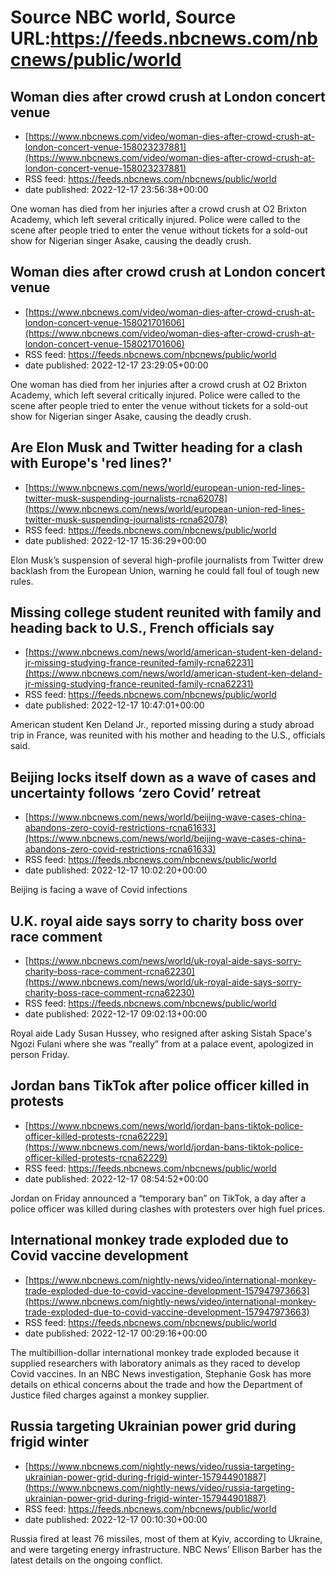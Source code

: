 # Source NBC world, Source URL:https://feeds.nbcnews.com/nbcnews/public/world

## Woman dies after crowd crush at London concert venue
 - [https://www.nbcnews.com/video/woman-dies-after-crowd-crush-at-london-concert-venue-158023237881](https://www.nbcnews.com/video/woman-dies-after-crowd-crush-at-london-concert-venue-158023237881)
 - RSS feed: https://feeds.nbcnews.com/nbcnews/public/world
 - date published: 2022-12-17 23:56:38+00:00

One woman has died from her injuries after a crowd crush at O2 Brixton Academy, which left several critically injured. Police were called to the scene after people tried to enter the venue without tickets for a sold-out show for Nigerian singer Asake, causing the deadly crush.

## Woman dies after crowd crush at London concert venue
 - [https://www.nbcnews.com/video/woman-dies-after-crowd-crush-at-london-concert-venue-158021701606](https://www.nbcnews.com/video/woman-dies-after-crowd-crush-at-london-concert-venue-158021701606)
 - RSS feed: https://feeds.nbcnews.com/nbcnews/public/world
 - date published: 2022-12-17 23:29:05+00:00

One woman has died from her injuries after a crowd crush at O2 Brixton Academy, which left several critically injured. Police were called to the scene after people tried to enter the venue without tickets for a sold-out show for Nigerian singer Asake, causing the deadly crush.

## Are Elon Musk and Twitter heading for a clash with Europe's 'red lines?'
 - [https://www.nbcnews.com/news/world/european-union-red-lines-twitter-musk-suspending-journalists-rcna62078](https://www.nbcnews.com/news/world/european-union-red-lines-twitter-musk-suspending-journalists-rcna62078)
 - RSS feed: https://feeds.nbcnews.com/nbcnews/public/world
 - date published: 2022-12-17 15:36:29+00:00

Elon Musk’s suspension of several high-profile journalists from Twitter drew backlash from the European Union, warning he could fall foul of tough new rules.

## Missing college student reunited with family and heading back to U.S., French officials say
 - [https://www.nbcnews.com/news/world/american-student-ken-deland-jr-missing-studying-france-reunited-family-rcna62231](https://www.nbcnews.com/news/world/american-student-ken-deland-jr-missing-studying-france-reunited-family-rcna62231)
 - RSS feed: https://feeds.nbcnews.com/nbcnews/public/world
 - date published: 2022-12-17 10:47:01+00:00

American student Ken Deland Jr., reported missing during a study abroad trip in France, was reunited with his mother and heading to the U.S., officials said.

## Beijing locks itself down as a wave of cases and uncertainty follows ‘zero Covid’ retreat
 - [https://www.nbcnews.com/news/world/beijing-wave-cases-china-abandons-zero-covid-restrictions-rcna61633](https://www.nbcnews.com/news/world/beijing-wave-cases-china-abandons-zero-covid-restrictions-rcna61633)
 - RSS feed: https://feeds.nbcnews.com/nbcnews/public/world
 - date published: 2022-12-17 10:02:20+00:00

Beijing is facing a wave of Covid infections

## U.K. royal aide says sorry to charity boss over race comment
 - [https://www.nbcnews.com/news/world/uk-royal-aide-says-sorry-charity-boss-race-comment-rcna62230](https://www.nbcnews.com/news/world/uk-royal-aide-says-sorry-charity-boss-race-comment-rcna62230)
 - RSS feed: https://feeds.nbcnews.com/nbcnews/public/world
 - date published: 2022-12-17 09:02:13+00:00

Royal aide Lady Susan Hussey, who resigned after asking Sistah Space's Ngozi Fulani where she was “really” from at a palace event, apologized in person Friday.

## Jordan bans TikTok after police officer killed in protests
 - [https://www.nbcnews.com/news/world/jordan-bans-tiktok-police-officer-killed-protests-rcna62229](https://www.nbcnews.com/news/world/jordan-bans-tiktok-police-officer-killed-protests-rcna62229)
 - RSS feed: https://feeds.nbcnews.com/nbcnews/public/world
 - date published: 2022-12-17 08:54:52+00:00

Jordan on Friday announced a “temporary ban” on TikTok, a day after a police officer was killed during clashes with protesters over high fuel prices.

## International monkey trade exploded due to Covid vaccine development
 - [https://www.nbcnews.com/nightly-news/video/international-monkey-trade-exploded-due-to-covid-vaccine-development-157947973663](https://www.nbcnews.com/nightly-news/video/international-monkey-trade-exploded-due-to-covid-vaccine-development-157947973663)
 - RSS feed: https://feeds.nbcnews.com/nbcnews/public/world
 - date published: 2022-12-17 00:29:16+00:00

The multibillion-dollar international monkey trade exploded because it supplied researchers with laboratory animals as they raced to develop Covid vaccines. In an NBC News investigation, Stephanie Gosk has more details on ethical concerns about the trade and how the Department of Justice filed charges against a monkey supplier.

## Russia targeting Ukrainian power grid during frigid winter
 - [https://www.nbcnews.com/nightly-news/video/russia-targeting-ukrainian-power-grid-during-frigid-winter-157944901887](https://www.nbcnews.com/nightly-news/video/russia-targeting-ukrainian-power-grid-during-frigid-winter-157944901887)
 - RSS feed: https://feeds.nbcnews.com/nbcnews/public/world
 - date published: 2022-12-17 00:10:30+00:00

Russia fired at least 76 missiles, most of them at Kyiv, according to Ukraine, and were targeting energy infrastructure. NBC News’ Ellison Barber has the latest details on the ongoing conflict.
